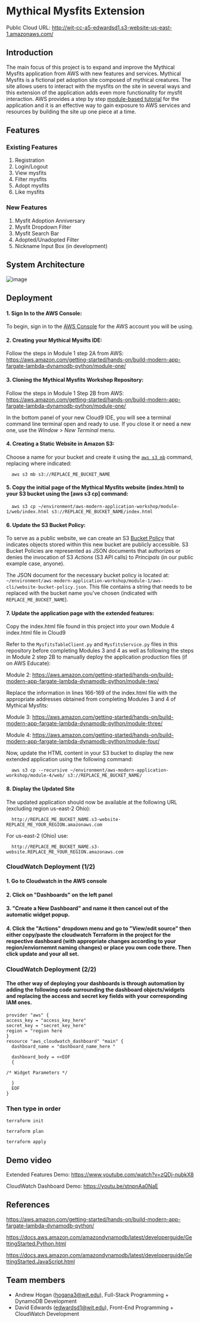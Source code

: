 # Mythical Mysfits Extension

Public Cloud URL: http://wit-cc-a5-edwardsd1.s3-website-us-east-1.amazonaws.com/

## Introduction

The main focus of this project is to expand and improve the Mythical Mysfits application from AWS with new features and services. Mythical Mysfits is a fictional pet adoption site composed of mythical creatures. The site allows users to interact with the mysfits on the site in several ways and this extension of the application adds even more functionality for mysfit interaction. AWS provides a step by step [module-based tutorial](https://aws.amazon.com/getting-started/hands-on/build-modern-app-fargate-lambda-dynamodb-python/) for the application and it is an effective way to gain exposure to AWS services and resources by building the site up one piece at a time.

## Features 
### Existing Features
1. Registration
2. Login/Logout
3. View mysfits 
4. Filter mysfits
5. Adopt mysfits
6. Like mysfits

### New Features
1. Mysfit Adoption Anniversary
2. Mysfit Dropdown Filter
3. Mysfit Search Bar
4. Adopted/Unadopted Filter
5. Nickname Input Box (in development)

## System Architecture
![image](https://user-images.githubusercontent.com/43997359/129091401-08dd10b0-e438-497e-b740-13d00a9914a7.png)

## Deployment
#### 1. Sign In to the AWS Console:

To begin, sign in to the [AWS Console](https://console.aws.amazon.com) for the AWS account you will be using.
  
#### 2. Creating your Mythical Mysifts IDE:

Follow the steps in Module 1 step 2A from AWS: https://aws.amazon.com/getting-started/hands-on/build-modern-app-fargate-lambda-dynamodb-python/module-one/

#### 3. Cloning the Mythical Mysfits Workshop Repository:

Follow the steps in Module 1 Step 2B from AWS: https://aws.amazon.com/getting-started/hands-on/build-modern-app-fargate-lambda-dynamodb-python/module-one/

In the bottom panel of your new Cloud9 IDE, you will see a terminal command line terminal open and ready to use. If you close it or need a new one, use the       *Window* > *New Terminal* menu.

#### 4. Creating a Static Website in Amazon S3:

Choose a name for your bucket and create it using the [```aws s3 mb```](https://docs.aws.amazon.com/cli/latest/reference/s3/mb.html) command, replacing where   indicated:

```
  aws s3 mb s3://REPLACE_ME_BUCKET_NAME
```
#### 5. Copy the initial page of the Mythical Mysfits website (index.html) to your S3 bucket using the [aws s3 cp] command:

```
  aws s3 cp ~/environment/aws-modern-application-workshop/module-1/web/index.html s3://REPLACE_ME_BUCKET_NAME/index.html
```

#### 6. Update the S3 Bucket Policy:

To serve as a public website, we can create an S3 [Bucket Policy](https://docs.aws.amazon.com/AmazonS3/latest/dev/example-bucket-policies.html) that indicates  objects stored within this new bucket are publicly accessible. S3 Bucket Policies are represented as JSON documents that authorizes or denies the invocation of S3 *Actions* (S3 API calls) to *Principals* (in our public example case, anyone). 

The JSON document for the necessary bucket policy is located at: `~/environment/aws-modern-application-workshop/module-1/aws-cli/website-bucket-policy.json`.  This file contains a string that needs to be replaced with the bucket name you've chosen (indicated with `REPLACE_ME_BUCKET_NAME`).

#### 7. Update the application page with the extended features:

Copy the index.html file found in this project into your own Module 4 index.html file in Cloud9

Refer to the `MysfitsTableClient.py` and `MysfitsService.py` files in this repository before completing Modules 3 and 4 as well as following the steps in Module 2 step 2B to manually deploy the application production files (if on AWS Educate):

Module 2: https://aws.amazon.com/getting-started/hands-on/build-modern-app-fargate-lambda-dynamodb-python/module-two/

Replace the information in lines 166-169 of the index.html file with the appropriate addresses obtained from completing Modules 3 and 4 of Mythical Mysfits:

Module 3: https://aws.amazon.com/getting-started/hands-on/build-modern-app-fargate-lambda-dynamodb-python/module-three/


Module 4: https://aws.amazon.com/getting-started/hands-on/build-modern-app-fargate-lambda-dynamodb-python/module-four/


Now, update the HTML content in your S3 bucket to display the new extended application using the following command:

```
  aws s3 cp --recursive ~/environment/aws-modern-application-workshop/module-4/web/ s3://REPLACE_ME_BUCKET_NAME/
```

#### 8. Display the Updated Site
The updated application should now be available at the following URL (excluding region us-east-2 Ohio):

```
  http://REPLACE_ME_BUCKET_NAME.s3-website-REPLACE_ME_YOUR_REGION.amazonaws.com
```

For us-east-2 (Ohio) use:

```
  http://REPLACE_ME_BUCKET_NAME.s3-website.REPLACE_ME_YOUR_REGION.amazonaws.com
```
### CloudWatch Deployment (1/2)
#### 1. Go to Cloudwatch in the AWS console

#### 2. Click on "Dashboards" on the left panel

#### 3. "Create a New Dashboard" and name it then cancel out of the automatic widget popup.

#### 4. Click the "Actions" dropdown menu and go to "View/edit source" then either copy/paste the cloudwatch Terraform in the project for the respective dashboard (with appropriate changes according to your region/enviornemnt naming changes) or place you own code there. Then click update and your all set.

### CloudWatch Deployment (2/2)

#### The other way of deploying your dashboards is through automation by adding the following code surrounding the dashboard objects/widgets and replacing the access and secret key fields with your corresponding IAM ones.

```
provider "aws" {
access_key = "access_key_here"
secret_key = "secret_key_here"
region = "region here
}
resource "aws_cloudwatch_dashboard" "main" {
  dashboard_name = "dashboard_name_here "

  dashboard_body = <<EOF
  {

/* Widget Parameters */

  }
  EOF
}
```
### Then type in order
```
terraform init
```
```
terraform plan
```
```
terraform apply
```
## Demo video

Extended Features Demo: https://www.youtube.com/watch?v=zQDj-nubkX8

CloudWatch Dashboard Demo: https://youtu.be/stnpnAa0NaE

## References

https://aws.amazon.com/getting-started/hands-on/build-modern-app-fargate-lambda-dynamodb-python/

https://docs.aws.amazon.com/amazondynamodb/latest/developerguide/GettingStarted.Python.html

https://docs.aws.amazon.com/amazondynamodb/latest/developerguide/GettingStarted.JavaScript.html

## Team members

* Andrew Hogan (hogana3@wit.edu), Full-Stack Programming + DynamoDB Development 
* David Edwards (edwardsd1@wit.edu), Front-End Programming + CloudWatch Development
